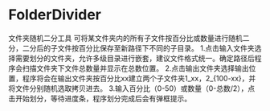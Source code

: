 # FolderDivider
文件夹随机二分工具
可将某文件夹内的所有子文件按百分比或数量进行随机二分，二分后的子文件按百分比保存至新路径下不同的子目录。
1.点击输入文件夹选择需要划分的文件夹，允许多级目录进行嵌套，建议文件格式统一。确定路径后程序会扫描文件夹下文件总数量并显示在总数位置。
2.点击输出文件夹选择输出位置，程序将会在输出文件夹按百分比xx建立两个子文件夹1_xx，2_{100-xx}，并将文件分别随机选取拷贝进去。
3.输入百分比（0-50）或数量（0-总数/2），点击开始划分，等待进度条，程序划分完成后会有弹框提示。
